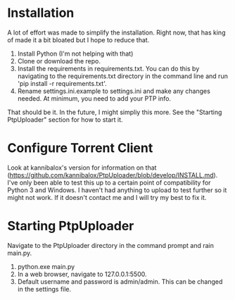 Installation
==================

A lot of effort was made to simplify the installation. Right now, that has king of made it a bit bloated but I hope to reduce that.

1. Install Python (I'm not helping with that)
2. Clone or download the repo.
3. Install the requirements in requirements.txt. You can do this by navigating to the requirements.txt directory in the command line and run 'pip install -r requirements.txt'.
4. Rename settings.ini.example to settings.ini and make any changes needed. At minimum, you need to add your PTP info.

That should be it. In the future, I might simpliy this more. See the "Starting PtpUploader" section for how to start it.

Configure Torrent Client
==================
Look at kannibalox's version for information on that (https://github.com/kannibalox/PtpUploader/blob/develop/INSTALL.md). I've only been able to test this up to a certain point of compatibility for Python 3 and Windows. I haven't had anything to upload to test further so it might not work. If it doesn't contact me and I will try my best to fix it.

Starting PtpUploader
====================

Navigate to the PtpUploader directory in the command prompt and rain main.py.

1. python.exe main.py
2. In a web browser, navigate to 127.0.0.1:5500.
3. Default username and password is admin/admin. This can be changed in the settings file.
